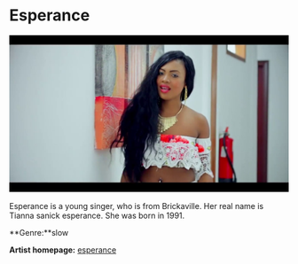 # Esperance

![esperance](esperance.jpg)

Esperance is a young singer, who is from Brickaville. Her real name is Tianna sanick esperance. She was born in 1991.

**Genre:**slow

**Artist homepage:** [esperance](https://web.facebook.com/134241637292373/posts/biographie-mpanakanto-esperance)
